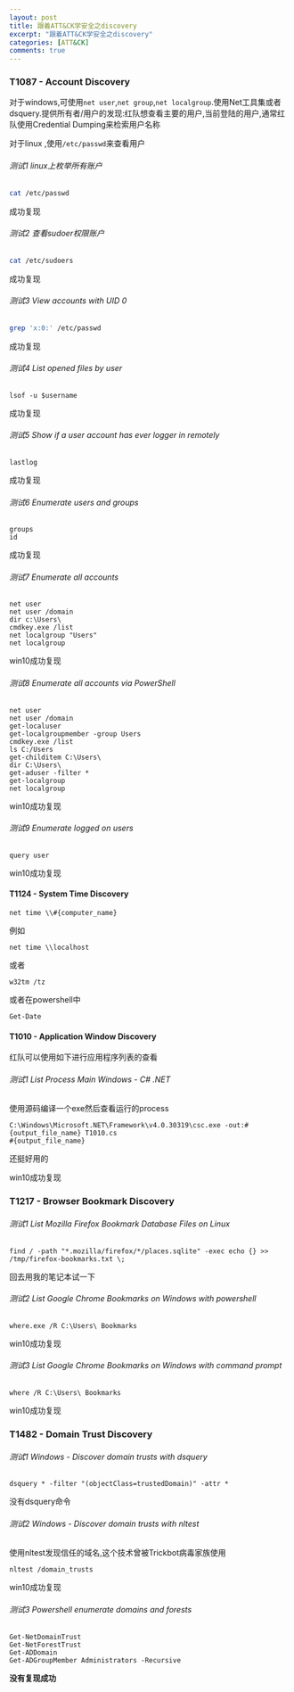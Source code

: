 ```yaml
---
layout: post
title: 跟着ATT&CK学安全之discovery
excerpt: "跟着ATT&CK学安全之discovery"
categories: [ATT&CK]
comments: true
---
```

### T1087 - Account Discovery
对于windows,可使用`net user`,`net group`,`net localgroup`.使用Net工具集或者dsquery.提供所有者/用户的发现:红队想查看主要的用户,当前登陆的用户,通常红队使用Credential Dumping来检索用户名称

对于linux ,使用`/etc/passwd`来查看用户
###### 测试1 linux上枚举所有账户
```bash
cat /etc/passwd
```
成功复现
###### 测试2 查看sudoer权限账户
```bash
cat /etc/sudoers
```
成功复现
###### 测试3 View accounts with UID 0
```bash
grep 'x:0:' /etc/passwd
```
成功复现
###### 测试4 List opened files by user
```
lsof -u $username
```
成功复现
###### 测试5 Show if a user account has ever logger in remotely
```
lastlog
```
成功复现
###### 测试6 Enumerate users and groups
```
groups
id
```
成功复现
###### 测试7 Enumerate all accounts
```
net user
net user /domain
dir c:\Users\
cmdkey.exe /list
net localgroup "Users"
net localgroup
```
win10成功复现
###### 测试8 Enumerate all accounts via PowerShell
```
net user
net user /domain
get-localuser
get-localgroupmember -group Users
cmdkey.exe /list
ls C:/Users
get-childitem C:\Users\
dir C:\Users\
get-aduser -filter *
get-localgroup
net localgroup
```
win10成功复现
###### 测试9 Enumerate logged on users
```
query user
```
win10成功复现
#### T1124 - System Time Discovery
```
net time \\#{computer_name}
```
例如
```
net time \\localhost
```
或者
```
w32tm /tz
```
或者在powershell中
```
Get-Date
```
#### T1010 - Application Window Discovery
红队可以使用如下进行应用程序列表的查看
###### 测试1 List Process Main Windows - C# .NET
使用源码编译一个exe然后查看运行的process
```
C:\Windows\Microsoft.NET\Framework\v4.0.30319\csc.exe -out:#{output_file_name} T1010.cs
#{output_file_name}
```
还挺好用的

win10成功复现
### T1217 - Browser Bookmark Discovery
###### 测试1 List Mozilla Firefox Bookmark Database Files on Linux
```
find / -path "*.mozilla/firefox/*/places.sqlite" -exec echo {} >> /tmp/firefox-bookmarks.txt \;
```
回去用我的笔记本试一下
###### 测试2 List Google Chrome Bookmarks on Windows with powershell
```
where.exe /R C:\Users\ Bookmarks
```
win10成功复现
###### 测试3 List Google Chrome Bookmarks on Windows with command prompt
```
where /R C:\Users\ Bookmarks
```
win10成功复现
### T1482 - Domain Trust Discovery

###### 测试1 Windows - Discover domain trusts with dsquery
```
dsquery * -filter "(objectClass=trustedDomain)" -attr *
```
没有dsquery命令
###### 测试2 Windows - Discover domain trusts with nltest
使用nltest发现信任的域名,这个技术曾被Trickbot病毒家族使用
```
nltest /domain_trusts
```
win10成功复现
###### 测试3 Powershell enumerate domains and forests
```
Get-NetDomainTrust
Get-NetForestTrust
Get-ADDomain
Get-ADGroupMember Administrators -Recursive
```
**没有复现成功**
